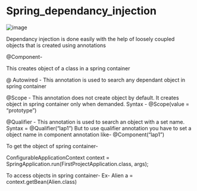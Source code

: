 # Spring_dependancy_injection

![image](https://github.com/zubain86/Spring_dependancy_injection/assets/96322986/e758b5a3-76ea-432c-b7c9-8c154e3a9248)

 Dependancy injection is done easily with the help of loosely coupled objects that is created using annotations

 @Component-

This creates object of a class in a spring container

@ Autowired -
This annotation is used to search any dependant object in spring container 

@Scope -
This annotation does not create object by default. It creates object in spring container only when demanded.
Syntax - @Scope(value = “prototype”)

@Qualifier -
This annotation is used to search an object with a set name.
Syntax = @Qualifier(“lap1”)
But to use qualifier annotation you have to set a object name in component annotation like-
@Component(“lap1”)

To get the object of spring container-

  ConfigurableApplicationContext context = SpringApplication.run(FirstProjectApplication.class, args);

 To access objects in spring container-
 Ex-
 Alien a = context.getBean(Alien.class)
